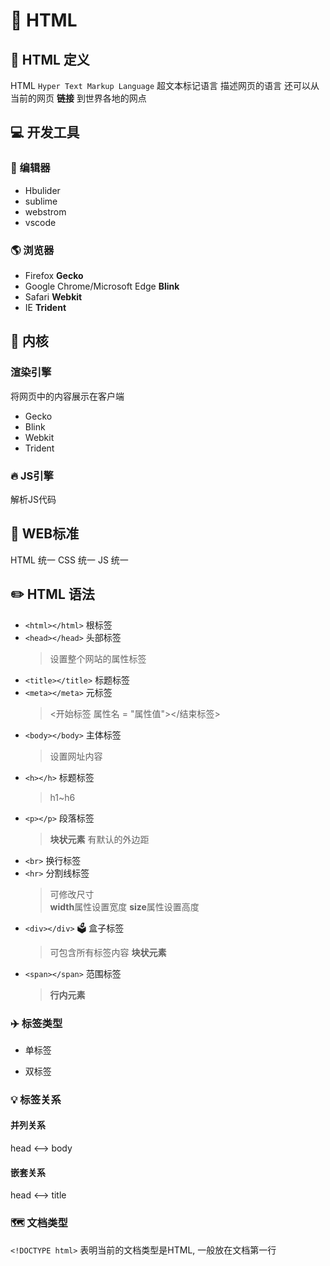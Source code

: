 # 🍰 HTML

## :blossom: HTML 定义

HTML `Hyper Text Markup Language` 超文本标记语言
描述网页的语言 还可以从当前的网页 **链接** 到世界各地的网点

## 💻 开发工具

### 📄 编辑器

- Hbulider
- sublime
- webstrom
- vscode

### 🌎 浏览器

- Firefox  **Gecko**
- Google Chrome/Microsoft Edge **Blink**
- Safari **Webkit**
- IE **Trident**

## 🍎 内核

### 渲染引擎

将网页中的内容展示在客户端

- Gecko
- Blink
- Webkit
- Trident

### 🔥 JS引擎

解析JS代码

## :triangular_ruler: WEB标准

HTML 统一 CSS 统一 JS 统一

## ✏️ HTML 语法

- `<html></html>` 根标签
- `<head></head>` 头部标签
  > 设置整个网站的属性标签
- `<title></title>` 标题标签
- `<meta></meta>` 元标签
  > <开始标签 属性名 = "属性值"></结束标签>
- `<body></body>` 主体标签
  > 设置网址内容
- `<h></h>` 标题标签
  > h1~h6
- `<p></p>` 段落标签
  > **块状元素** 有默认的外边距
- `<br>` 换行标签
- `<hr>` 分割线标签
  > 可修改尺寸   
  **width**属性设置宽度 
  **size**属性设置高度
- `<div></div>` :ballot_box: 盒子标签
  > 可包含所有标签内容 **块状元素**
- `<span></span>` 范围标签
  > **行内元素**
  
### :airplane: 标签类型

- 单标签

- 双标签

### 💡 标签关系

#### 并列关系

 head <--> body

#### 嵌套关系

 head <--> title

### 🗺️ 文档类型

`<!DOCTYPE html>` 表明当前的文档类型是HTML, 一般放在文档第一行
